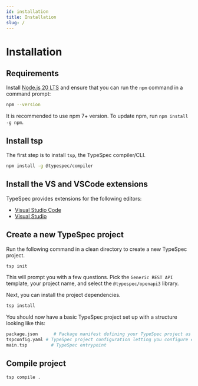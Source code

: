 ```yaml
---
id: installation
title: Installation
slug: /
---
```


# Installation

## Requirements

Install [Node.js 20 LTS](https://nodejs.org/en/download/) and ensure that you can run the `npm` command in a command prompt:

```bash
npm --version
```
It is recommended to use npm 7+ version. To update npm, run `npm install -g npm`.

## Install tsp

The first step is to install `tsp`, the TypeSpec compiler/CLI.

```bash
npm install -g @typespec/compiler
```

## Install the VS and VSCode extensions

TypeSpec provides extensions for the following editors:

- [Visual Studio Code](./editor/vscode.md)
- [Visual Studio](./editor/vs.md)

## Create a new TypeSpec project

Run the following command in a clean directory to create a new TypeSpec project.

```bash
tsp init
```

This will prompt you with a few questions. Pick the `Generic REST API` template, your project name, and select the `@typespec/openapi3` library.

Next, you can install the project dependencies.

```bash
tsp install
```

You should now have a basic TypeSpec project set up with a structure looking like this:

```bash
package.json      # Package manifest defining your TypeSpec project as a Node package.
tspconfig.yaml # TypeSpec project configuration letting you configure emitters, emitter options, compiler options, etc.
main.tsp         # TypeSpec entrypoint
```

## Compile project

```bash
tsp compile .
```
